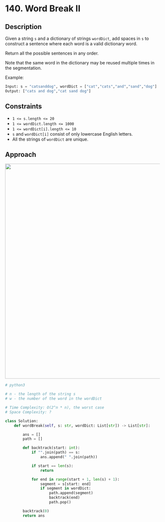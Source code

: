 # 140. Word Break II

## Description

Given a string `s` and a dictionary of strings `wordDict`, add spaces in `s` to construct a sentence where each word is a valid dictionary word.

Return all the possible sentences in any order.

Note that the same word in the dictionary may be reused multiple times in the segmentation.

Example:
```python
Input: s = "catsanddog", wordDict = ["cat","cats","and","sand","dog"]
Output: ["cats and dog","cat sand dog"]
```

## Constraints

- `1 <= s.length <= 20`
- `1 <= wordDict.length <= 1000`
- `1 <= wordDict[i].length <= 10`
- `s` and `wordDict[i]` consist of only lowercase English letters.
- All the strings of `wordDict` are unique.

## Approach

<img src="./../images/140-image-1.png" width="700"/><br/>

```python
# python3

# n - the length of the string s
# w - the number of the word in the wordDict

# Time Complexity: O(2^n * n), the worst case
# Space Complexity: ?

class Solution:
    def wordBreak(self, s: str, wordDict: List[str]) -> List[str]:

        ans = []
        path = []

        def backtrack(start: int):
            if "".join(path) == s:
                ans.append(" ".join(path))

            if start == len(s):
                return

            for end in range(start + 1, len(s) + 1):
                segment = s[start: end]
                if segment in wordDict:
                    path.append(segment)
                    backtrack(end)
                    path.pop()

        backtrack(0)
        return ans
```